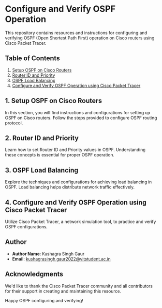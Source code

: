 # Configure and Verify OSPF Operation

This repository contains resources and instructions for configuring and verifying OSPF (Open Shortest Path First) operation on Cisco routers using Cisco Packet Tracer.

## Table of Contents

1. [Setup OSPF on Cisco Routers](#1-setup-ospf-on-cisco-routers)
2. [Router ID and Priority](#2-router-id-and-priority)
3. [OSPF Load Balancing](#3-ospf-load-balancing)
4. [Configure and Verify OSPF Operation using Cisco Packet Tracer](#4-configure-and-verify-ospf-operation-using-cisco-packet-tracer)

## 1. Setup OSPF on Cisco Routers

In this section, you will find instructions and configurations for setting up OSPF on Cisco routers. Follow the steps provided to configure OSPF routing protocol.


## 2. Router ID and Priority

Learn how to set Router ID and Priority values in OSPF. Understanding these concepts is essential for proper OSPF operation.


## 3. OSPF Load Balancing

Explore the techniques and configurations for achieving load balancing in OSPF. Load balancing helps distribute network traffic effectively.


## 4. Configure and Verify OSPF Operation using Cisco Packet Tracer

Utilize Cisco Packet Tracer, a network simulation tool, to practice and verify OSPF configurations.


## Author

- **Author Name**: Kushagra Singh Gaur
- **Email**: kushagrasingh.gaur2022@vitstudent.ac.in

## Acknowledgments

We'd like to thank the Cisco Packet Tracer community and all contributors for their support in creating and maintaining this resource.

Happy OSPF configuring and verifying!
